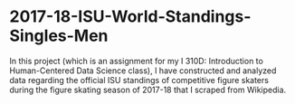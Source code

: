 # 2017-18-ISU-World-Standings-Singles-Men
In this project (which is an assignment for my I 310D: Introduction to Human-Centered Data Science class), I have constructed and analyzed data regarding the official ISU standings of competitive figure skaters during the figure skating season of 2017-18 that I scraped from Wikipedia.
